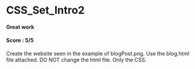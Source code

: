 # CSS_Set_Intro2
#### Great work
#### Score : 5/5
Create the website seen in the example of blogPost.png. Use the blog.html file attached. DO NOT change the html file. Only the CSS.
